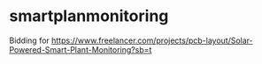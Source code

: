 # smartplanmonitoring
Bidding for https://www.freelancer.com/projects/pcb-layout/Solar-Powered-Smart-Plant-Monitoring?sb=t
